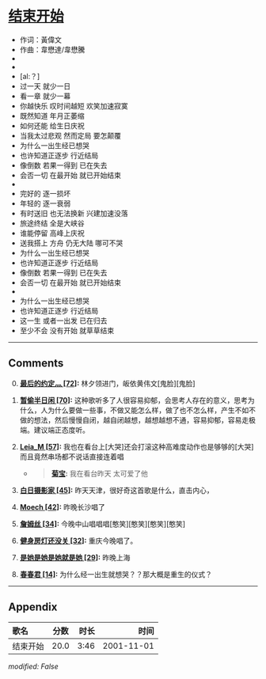 # [结束开始](https://music.163.com/song?id=67300)

* 作词：黃偉文
* 作曲：韋懋達/韋懋騰
*
*
* [al:？]
* 过一天 就少一日
* 看一章 就少一幕
* 你越快乐 叹时间越短 欢笑加速寂寞
* 既然知道 年月正萎缩
* 如何还能 给生日庆祝
* 当我太过悲观 然而定局 要怎颠覆
* 为什么一出生经已想哭
* 也许知道正逐步 行近结局
* 像倒数 若果一得到 已在失去
* 会否一切 在最开始 就已开始结束
* 
* 完好的 逐一损坏
* 年轻的 逐一衰弱
* 有时送旧 也无法换新 兴建加速没落
* 旅途终结 全是大峡谷
* 谁能停留 高峰上庆祝
* 送我搭上 方舟 仍无大陆 哪可不哭
* 为什么一出生经已想哭
* 也许知道正逐步 行近结局
* 像倒数 若果一得到 已在失去
* 会否一切 在最开始 就已开始结束
* 
* 为什么一出生经已想哭
* 也许知道正逐步 行近结局
* 这一生 或者一出发 已在归去
* 至少不会 没有开始 就草草结束


---

## Comments
0. **[最后的约定灬 \[72\]](https://music.163.com/#/user/home?id=77203923):** 林夕领进门，皈依黄伟文[鬼脸][鬼脸]

1. **[暂偷半日闲 \[70\]](https://music.163.com/#/user/home?id=116332984):** 这种歌听多了人很容易抑郁，会思考人存在的意义，思考为什么，人为什么要做一些事，不做又能怎么样，做了也不怎么样，产生不如不做的想法，然后慢慢自闭，越自闭越想，越想越想不通，容易抑郁，容易走极端。建议端正态度听。

2. **[Leia_M \[57\]](https://music.163.com/#/user/home?id=75756364):** 我也在看台上[大哭]还会打滚这种高难度动作也是够够的[大哭]而且竟然串场都不说话直接连着唱
	* > **[菊宝](https://music.163.com/#/user/home?id=9483366):**  我在看台昨天 太可爱了他

3. **[白日摄影家 \[45\]](https://music.163.com/#/user/home?id=81531141):** 昨天天津，很好奇这首歌是什么，直击内心，

4. **[Moech \[42\]](https://music.163.com/#/user/home?id=39611024):** 昨晚长沙唱了

5. **[詹姆丝 \[34\]](https://music.163.com/#/user/home?id=59073206):** 今晚中山唱唱唱[憨笑][憨笑][憨笑][憨笑]

6. **[健身房灯还没关 \[32\]](https://music.163.com/#/user/home?id=53936689):** 重庆今晚唱了。

7. **[是她是她是她就是她 \[29\]](https://music.163.com/#/user/home?id=66119060):** 昨晚上海

8. **[春春君 \[14\]](https://music.163.com/#/user/home?id=29892172):** 为什么经一出生就想哭？？那大概是重生的仪式？



---

## Appendix

|歌名|分数|时长|时间|
|:---|:---:|---:|---:|
|结束开始|20.0|3:46|2001-11-01

*modified: False*